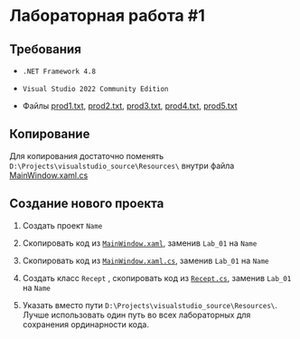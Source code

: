 # Лабораторная работа #1

## Требования

* `.NET Framework 4.8`

* `Visual Studio 2022 Community Edition`

* Файлы [prod1.txt](./../Resources/prod1.txt), [prod2.txt](./../Resources/prod2.txt), [prod3.txt](./../Resources/prod3.txt), [prod4.txt](./../Resources/prod4.txt), [prod5.txt](./../Resources/prod5.txt)

## Копирование

Для копирования достаточно поменять `D:\Projects\visualstudio_source\Resources\` внутри файла [MainWindow.xaml.cs](/MainWindow.xaml.cs)

## Создание нового проекта

1. Создать проект `Name`

2. Скопировать код из [`MainWindow.xaml`](./MainWindow.xaml), заменив `Lab_01` на `Name`

3. Скопировать код из [`MainWindow.xaml.cs`](./MainWindow.xaml.cs), заменив `Lab_01` на `Name` 

4. Создать класс `Recept` , скопировать код из [`Recept.cs`](./Recept.cs), заменив `Lab_01` на `Name`

5. Указать вместо пути `D:\Projects\visualstudio_source\Resources\`. Лучше использовать один путь во всех лабораторных для сохранения ординарности кода.
